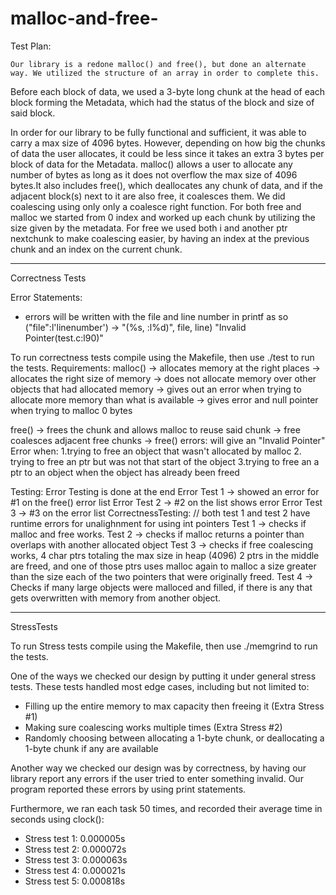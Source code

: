 # malloc-and-free-
Test Plan:

	Our library is a redone malloc() and free(), but done an alternate way. We utilized the structure of an array in order to complete this.
Before each block of data, we used a 3-byte long chunk at the head of each block forming the Metadata, which had the status of the block and size of said block.

In order for our library to be fully functional and sufficient, it was able to carry a max size of 4096 bytes. However, depending on how big the 
chunks of data the user allocates, it could be less since it takes an extra 3 bytes per block of data for the Metadata. malloc() allows a user to 
allocate any number of bytes as long as it does not overflow the max size of 4096 bytes.It also includes free(), which deallocates any chunk of data,
and if the adjacent block(s) next to it are also free, it coalesces them. We did coalescing using only only a coalesce right function. For both free and malloc we started from 0 index and worked up each chunk by utilizing the size given by the metadata. For free we used both i and another ptr nextchunk to make coalescing easier, by having an index at the previous chunk and an index on the current chunk. 

----------------------

Correctness Tests

Error Statements:
- errors will be written with the file and line number in printf as so 
	("file":l'linenumber') -> "(%s, :l%d)", file, line)
	"Invalid Pointer(test.c:l90)"

To run correctness tests compile using the Makefile, then use ./test to run the tests.
Requirements: 
malloc()
-> allocates memory at the right places
-> allocates the right size of memory
-> does not allocate memory over other objects that had allocated memory
-> gives out an error when trying to allocate more memory than what is available
-> gives error and null pointer when trying to malloc 0 bytes

free()
-> frees the chunk and allows malloc to reuse said chunk
-> free coalesces adjacent free chunks
-> free() errors:
   will give an "Invalid Pointer" Error when:
   	1.trying to free an object that wasn't allocated by malloc
   	2. trying to free an ptr but was not that start of the object
   	3.trying to free an a ptr to an object when the object has already been freed
   	
Testing:
Error Testing is done at the end
	Error Test 1 -> showed an error for #1 on the free() error list
	Error Test 2 -> #2 on the list shows error
	Error Test 3 -> #3 on the error list
CorrectnessTesting:
	// both test 1 and test 2 have runtime errors for unalighnment for using int pointers
	Test 1 -> checks if malloc and free works.
	Test 2 -> checks if malloc returns a pointer than overlaps with another allocated object
	Test 3 -> checks if free coalescing works, 4 char ptrs totaling the max size in heap (4096)
		   2 ptrs in the middle are freed, and one of those ptrs uses malloc again to malloc a size greater 
		   than the size each of the two pointers that were originally freed.
	Test 4 -> Checks if many large objects were malloced and filled, if there is any that gets overwritten with memory from 
			another object.


-----------------------

StressTests

To run Stress tests compile using the Makefile, then use ./memgrind to run the tests.

One of the ways we checked our design by putting it under general stress tests. These tests handled most edge cases, including but not limited to:
- Filling up the entire memory to max capacity then freeing it (Extra Stress #1)
- Making sure coalescing works multiple times (Extra Stress #2)
- Randomly choosing between allocating a 1-byte chunk, or deallocating a 1-byte chunk if any are available

Another way we checked our design was by correctness, by having our library report any errors if the user tried to enter something invalid.
Our program reported these errors by using print statements.

Furthermore, we ran each task 50 times, and recorded their average time in seconds using clock():
- Stress test 1: 0.000005s
- Stress test 2: 0.000072s
- Stress test 3: 0.000063s
- Stress test 4: 0.000021s
- Stress test 5: 0.000818s
